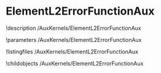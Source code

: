 <!-- MOOSE Documentation Stub: Remove this when content is added. -->

# ElementL2ErrorFunctionAux
!description /AuxKernels/ElementL2ErrorFunctionAux

!parameters /AuxKernels/ElementL2ErrorFunctionAux

!listingfiles /AuxKernels/ElementL2ErrorFunctionAux

!childobjects /AuxKernels/ElementL2ErrorFunctionAux

